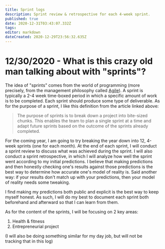 ```yaml
---
title: Sprint logs
description: Sprint review & retrospective for each 4-week sprint.
published: true
date: 2020-12-31T03:43:07.332Z
tags: 
editor: markdown
dateCreated: 2020-12-29T23:56:32.635Z
---
```


# 12/30/2020 - What is this crazy old man talking about with "sprints"?

The idea of "sprints" comes from the world of programming (more precisely, from the management philosophy called [Agile](https://www.wrike.com/project-management-guide/faq/what-is-a-sprint-in-agile/)). A sprint is typically a 2-4 week time-boxed period in which a specific amount of work is to be completed. Each sprint should produce some type of deliverable. As for the purpose of a sprint, I like this definition from the article linked above:

>The purpose of sprints is to break down a project into bite-sized chunks. This enables the team to plan a single sprint at a time and adapt future sprints based on the outcome of the sprints already completed. 

For the coming year, I am going to try breaking the year down into 12, 4-week sprints (one for each month). At the end of each sprint, I will conduct a sprint review to discuss what was achieved during the sprint. I will also conduct a sprint retrospective, in which I will analyze how well the sprint went according to my initial predictions. I believe that making predictions and then honestly checking one's results against those predictions is the best way to determine how accurate one's model of reality is. Said another way: if your results don't match up with your predictions, then your model of reality needs some tweaking.

I find making my predictions both public and explicit is the best way to keep myself honest. As such, I will do my best to document each sprint both beforehand and afterward so that I can learn from them.

As for the content of the sprints, I will be focusing on 2 key areas:

1. Health & fitness
1. Entrepreneurial project

(I will also be doing something similar for my day job, but will not be tracking that in this log)